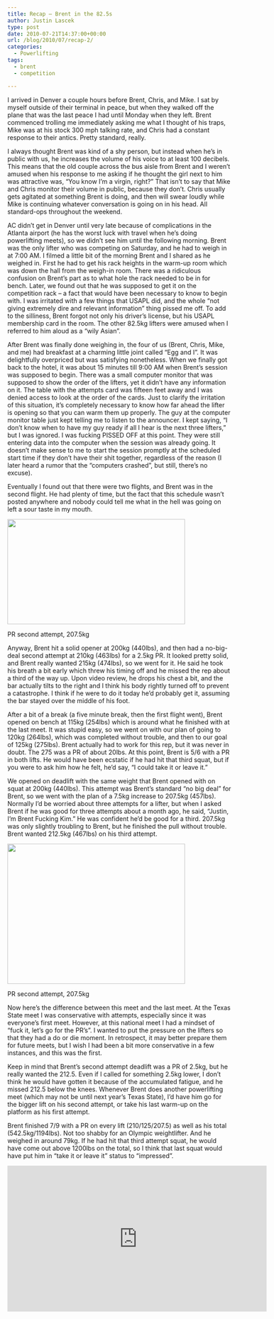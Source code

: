 ```yaml
---
title: Recap — Brent in the 82.5s
author: Justin Lascek
type: post
date: 2010-07-21T14:37:00+00:00
url: /blog/2010/07/recap-2/
categories:
  - Powerlifting
tags:
  - brent
  - competition

---
```

I arrived in Denver a couple hours before Brent, Chris, and Mike. I sat by myself outside of their terminal in peace, but when they walked off the plane that was the last peace I had until Monday when they left. Brent commenced trolling me immediately asking me what I thought of his traps, Mike was at his stock 300 mph talking rate, and Chris had a constant response to their antics. Pretty standard, really.
  

  
I always thought Brent was kind of a shy person, but instead when he&#8217;s in public with us, he increases the volume of his voice to at least 100 decibels. This means that the old couple across the bus aisle from Brent and I weren&#8217;t amused when his response to me asking if he thought the girl next to him was attractive was, “You know I&#8217;m a virgin, right?” That isn&#8217;t to say that Mike and Chris monitor their volume in public, because they don&#8217;t. Chris usually gets agitated at something Brent is doing, and then will swear loudly while Mike is continuing whatever conversation is going on in his head. All standard-ops throughout the weekend.
  

  
AC didn&#8217;t get in Denver until very late because of complications in the Atlanta airport (he has the worst luck with travel when he&#8217;s doing powerlifting meets), so we didn&#8217;t see him until the following morning. Brent was the only lifter who was competing on Saturday, and he had to weigh in at 7:00 AM. I filmed a little bit of the morning Brent and I shared as he weighed in. First he had to get his rack heights in the warm-up room which was down the hall from the weigh-in room. There was a ridiculous confusion on Brent&#8217;s part as to what hole the rack needed to be in for bench. Later, we found out that he was supposed to get it on the competition rack – a fact that would have been necessary to know to begin with. I was irritated with a few things that USAPL did, and the whole “not giving extremely dire and relevant information” thing pissed me off. To add to the silliness, Brent forgot not only his driver&#8217;s license, but his USAPL membership card in the room. The other 82.5kg lifters were amused when I referred to him aloud as a “wily Asian”.
  

  
After Brent was finally done weighing in, the four of us (Brent, Chris, Mike, and me) had breakfast at a charming little joint called “Egg and I”. It was delightfully overpriced but was satisfying nonetheless. When we finally got back to the hotel, it was about 15 minutes till 9:00 AM when Brent&#8217;s session was supposed to begin. There was a small computer monitor that was supposed to show the order of the lifters, yet it didn&#8217;t have any information on it. The table with the attempts card was fifteen feet away and I was denied access to look at the order of the cards. Just to clarify the irritation of this situation, it&#8217;s completely necessary to know how far ahead the lifter is opening so that you can warm them up properly. The guy at the computer monitor table just kept telling me to listen to the announcer. I kept saying, “I don&#8217;t know when to have my guy ready if all I hear is the next three lifters,” but I was ignored. I was fucking PISSED OFF at this point. They were still entering data into the computer when the session was already going. It doesn&#8217;t make sense to me to start the session promptly at the scheduled start time if they don&#8217;t have their shit together, regardless of the reason (I later heard a rumor that the “computers crashed”, but still, there&#8217;s no excuse).
  

  
Eventually I found out that there were two flights, and Brent was in the second flight. He had plenty of time, but the fact that this schedule wasn&#8217;t posted anywhere and nobody could tell me what in the hell was going on left a sour taste in my mouth.
  

  


<div id="attachment_2319" style="width: 410px" class="wp-caption aligncenter">
  <a href="/2010/07/b_sq_2-2.jpg"><img aria-describedby="caption-attachment-2319" data-attachment-id="2319" data-permalink="/blog/2010/07/recap-2/b_sq_2-2/" data-orig-file="/2010/07/b_sq_2-2.jpg" data-orig-size="895,531" data-comments-opened="1" data-image-meta="{&quot;aperture&quot;:&quot;0&quot;,&quot;credit&quot;:&quot;&quot;,&quot;camera&quot;:&quot;&quot;,&quot;caption&quot;:&quot;&quot;,&quot;created_timestamp&quot;:&quot;0&quot;,&quot;copyright&quot;:&quot;&quot;,&quot;focal_length&quot;:&quot;0&quot;,&quot;iso&quot;:&quot;0&quot;,&quot;shutter_speed&quot;:&quot;0&quot;,&quot;title&quot;:&quot;&quot;}" data-image-title="b_sq_2-2" data-image-description="" data-medium-file="/2010/07/b_sq_2-2-400x237.jpg" data-large-file="/2010/07/b_sq_2-2.jpg" src="/2010/07/b_sq_2-2-400x237.jpg" alt="" title="b_sq_2-2" width="400" height="237" class="size-medium wp-image-2319" srcset="/2010/07/b_sq_2-2-400x237.jpg 400w, /2010/07/b_sq_2-2.jpg 895w" sizes="(max-width: 400px) 100vw, 400px" /></a>
  
  <p id="caption-attachment-2319" class="wp-caption-text">
    PR second attempt, 207.5kg
  </p>
</div>


  

  
Anyway, Brent hit a solid opener at 200kg (440lbs), and then had a no-big-deal second attempt at 210kg (463lbs) for a 2.5kg PR. It looked pretty solid, and Brent really wanted 215kg (474lbs), so we went for it. He said he took his breath a bit early which threw his timing off and he missed the rep about a third of the way up. Upon video review, he drops his chest a bit, and the bar actually tilts to the right and I think his body rightly turned off to prevent a catastrophe. I think if he were to do it today he&#8217;d probably get it, assuming the bar stayed over the middle of his foot.
  
After a bit of a break (a five minute break, then the first flight went), Brent opened on bench at 115kg (254lbs) which is around what he finished with at the last meet. It was stupid easy, so we went on with our plan of going to 120kg (264lbs), which was completed without trouble, and then to our goal of 125kg (275lbs). Brent actually had to work for this rep, but it was never in doubt. The 275 was a PR of about 20lbs. At this point, Brent is 5/6 with a PR in both lifts. He would have been ecstatic if he had hit that third squat, but if you were to ask him how he felt, he&#8217;d say, “I could take it or leave it.”
  

  
We opened on deadlift with the same weight that Brent opened with on squat at 200kg (440lbs). This attempt was Brent&#8217;s standard “no big deal” for Brent, so we went with the plan of a 7.5kg increase to 207.5kg (457lbs). Normally I&#8217;d be worried about three attempts for a lifter, but when I asked Brent if he was good for three attempts about a month ago, he said, “Justin, I&#8217;m Brent Fucking Kim.” He was confident he&#8217;d be good for a third. 207.5kg was only slightly troubling to Brent, but he finished the pull without trouble. Brent wanted 212.5kg (467lbs) on his third attempt.
  

  


<div id="attachment_2320" style="width: 410px" class="wp-caption aligncenter">
  <a href="/2010/07/b_dl_1.png"><img aria-describedby="caption-attachment-2320" data-attachment-id="2320" data-permalink="/blog/2010/07/recap-2/b_dl_1/" data-orig-file="/2010/07/b_dl_1.png" data-orig-size="995,788" data-comments-opened="1" data-image-meta="{&quot;aperture&quot;:&quot;0&quot;,&quot;credit&quot;:&quot;&quot;,&quot;camera&quot;:&quot;&quot;,&quot;caption&quot;:&quot;&quot;,&quot;created_timestamp&quot;:&quot;0&quot;,&quot;copyright&quot;:&quot;&quot;,&quot;focal_length&quot;:&quot;0&quot;,&quot;iso&quot;:&quot;0&quot;,&quot;shutter_speed&quot;:&quot;0&quot;,&quot;title&quot;:&quot;&quot;}" data-image-title="b_dl_1" data-image-description="" data-medium-file="/2010/07/b_dl_1-400x316.png" data-large-file="/2010/07/b_dl_1.png" src="/2010/07/b_dl_1-400x316.png" alt="" title="b_dl_1" width="400" height="316" class="size-medium wp-image-2320" srcset="/2010/07/b_dl_1-400x316.png 400w, /2010/07/b_dl_1.png 995w" sizes="(max-width: 400px) 100vw, 400px" /></a>
  
  <p id="caption-attachment-2320" class="wp-caption-text">
    PR second attempt, 207.5kg
  </p>
</div>


  

  
Now here&#8217;s the difference between this meet and the last meet. At the Texas State meet I was conservative with attempts, especially since it was everyone&#8217;s first meet. However, at this national meet I had a mindset of “fuck it, let&#8217;s go for the PR&#8217;s”. I wanted to put the pressure on the lifters so that they had a do or die moment. In retrospect, it may better prepare them for future meets, but I wish I had been a bit more conservative in a few instances, and this was the first.
  

  
Keep in mind that Brent&#8217;s second attempt deadlift was a PR of 2.5kg, but he really wanted the 212.5. Even if I called for something 2.5kg lower, I don&#8217;t think he would have gotten it because of the accumulated fatigue, and he missed 212.5 below the knees. Whenever Brent does another powerlifting meet (which may not be until next year&#8217;s Texas State), I&#8217;d have him go for the bigger lift on his second attempt, or take his last warm-up on the platform as his first attempt.
  

  
Brent finished 7/9 with a PR on every lift (210/125/207.5) as well as his total (542.5kg/1194lbs). Not too shabby for an Olympic weightlifter. And he weighed in around 79kg. If he had hit that third attempt squat, he would have come out above 1200lbs on the total, so I think that last squat would have put him in “take it or leave it” status to “impressed”.
  

  
<span class="embed-youtube" style="text-align:center; display: block;"><iframe class='youtube-player' type='text/html' width='584' height='329' src='https://www.youtube.com/embed/5YITw4AEU58?version=3&#038;rel=1&#038;fs=1&#038;autohide=2&#038;showsearch=0&#038;showinfo=1&#038;iv_load_policy=1&#038;wmode=transparent' allowfullscreen='true' style='border:0;'></iframe></span>
